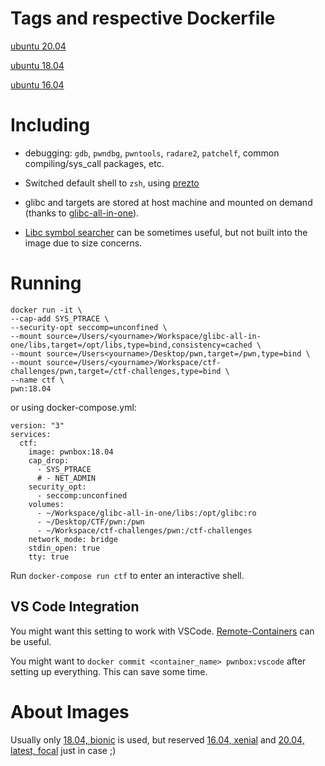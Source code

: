 # Tags and respective Dockerfile

[ubuntu 20.04](https://github.com/soaringk/pwnbox/blob/master/Dockerfile.20)

[ubuntu 18.04](https://github.com/soaringk/pwnbox/blob/master/Dockerfile.18)

[ubuntu 16.04](https://github.com/soaringk/pwnbox/blob/master/Dockerfile.16)

# Including

* debugging: `gdb`, `pwndbg`, `pwntools`, `radare2`, `patchelf`, common compiling/sys_call packages, etc. 

* Switched default shell to `zsh`, using [prezto](https://github.com/sorin-ionescu/prezto)

* glibc and targets are stored at host machine and mounted on demand (thanks to [glibc-all-in-one](https://github.com/matrix1001/glibc-all-in-one)).

* [Libc symbol searcher](https://github.com/soaringk/LibcSearcher) can be sometimes useful, but not built into the image due to size concerns.

# Running

```
docker run -it \
--cap-add SYS_PTRACE \
--security-opt seccomp=unconfined \
--mount source=/Users/<yourname>/Workspace/glibc-all-in-one/libs,target=/opt/libs,type=bind,consistency=cached \
--mount source=/Users<yourname>/Desktop/pwn,target=/pwn,type=bind \
--mount source=/Users/<yourname>/Workspace/ctf-challenges/pwn,target=/ctf-challenges,type=bind \
--name ctf \
pwn:18.04
```

or using docker-compose.yml:

```
version: "3"
services:
  ctf:
    image: pwnbox:18.04
    cap_drop:
      - SYS_PTRACE
      # - NET_ADMIN
    security_opt:
      - seccomp:unconfined
    volumes:
      - ~/Workspace/glibc-all-in-one/libs:/opt/glibc:ro
      - ~/Desktop/CTF/pwn:/pwn
      - ~/Workspace/ctf-challenges/pwn:/ctf-challenges
    network_mode: bridge
    stdin_open: true
    tty: true
```

Run `docker-compose run ctf` to enter an interactive shell.

## VS Code Integration

You might want this setting to work with VSCode. [Remote-Containers](https://marketplace.visualstudio.com/items?itemName=ms-vscode-remote.remote-containers) can be useful.

You might want to `docker commit <container_name> pwnbox:vscode` after setting up everything. This can save some time.

# About Images

Usually only [18.04, bionic](https://github.com/soaringk/pwnbox/blob/master/Dockerfile.18) is used, but reserved [16.04, xenial](https://github.com/soaringk/pwnbox/blob/master/Dockerfile.16) and [20.04, latest, focal](https://github.com/soaringk/pwnbox/blob/master/Dockerfile.20) just in case ;)
